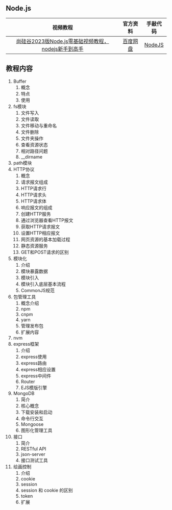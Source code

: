 ## Node.js
|视频教程|官方资料|手敲代码|
| :---: | :---: |:---:|
|[尚硅谷2023版Node.js零基础视频教程，nodejs新手到高手](https://www.bilibili.com/video/BV1gM411W7ex?p=1&vd_source=8178530fbcba3b01db39ea80d35da960)|[百度网盘](https://pan.baidu.com/s/1sDOMvUdY9UF3mlJ7ujOADg?pwd=s3wj)|[NodeJS](./NodeJs/) |


## 教程内容
1. Buffer
   1. 概念
   2. 特点
   3. 使用
2. fs模块
   1. 文件写入
   2. 文件读取
   3. 文件移动与重命名
   4. 文件删除
   5. 文件夹操作
   6. 查看资源状态
   7. 相对路径问题
   8. __dirname
3. path模块
4. HTTP协议
   1. 概念
   2. 请求报文组成
   3. HTTP请求行
   4. HTTP请求头
   5. HTTP请求体
   6. 响应报文的组成
   7. 创建HTTP服务
   8. 通过浏览器查看HTTP报文
   9. 获取HTTP请求报文
   10. 设置HTTP相应报文
   11. 网页资源的基本加载过程
   12. 静态资源服务
   13. GET和POST请求的区别
5. 模块化
   1. 介绍
   2. 模块暴露数据
   3. 模块引入
   4. 模块引入底层基本流程
   5. CommonJS规范
6. 包管理工具
   1. 概念介绍
   2. npm
   3. cnpm
   4. yarn
   5. 管理发布包
   6. 扩展内容
7. nvm
8. express框架
   1. 介绍
   2. express使用
   3. express路由
   4. express相应设置
   5. express中间件
   6. Router
   7. EJS模版引擎
9. MongoDB
   1. 简介
   2. 核心概念
   3. 下载安装和启动
   4. 命令行交互
   5. Mongoose
   6. 图形化管理工具
10. 接口
    1. 简介
    2. RESTful API
    3. json-server
    4. 接口测试工具
11. 绘画控制
    1. 介绍
    2. cookie
    3. session
    4. session 和 cookie 的区别
    5. token
    6. 扩展